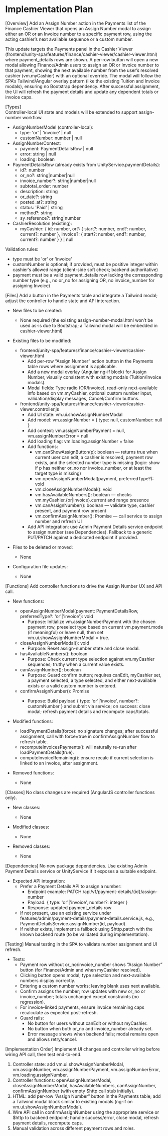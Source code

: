 # Implementation Plan

[Overview]
Add an Assign Number action in the Payments list of the Finance Cashier Viewer that opens an Assign Number modal to assign either an OR or an Invoice number to a specific payment row, using the acting cashier’s next available sequence or a custom number.

This update targets the Payments panel in the Cashier Viewer (frontend/unity-spa/features/finance/cashier-viewer/cashier-viewer.html) where payment_details rows are shown. A per-row button will open a new modal allowing Finance/Admin users to assign an OR or Invoice number to that payment, showing the next available number from the user’s resolved cashier (vm.myCashier) with an optional override. The modal will follow the SPA’s Tailwind/Angular overlay pattern (like the existing Tuition and Invoice modals), ensuring no Bootstrap dependency. After successful assignment, the UI will refresh the payment details and update any dependent totals or invoice caps.

[Types]  
Controller-local UI state and models will be extended to support assign-number workflow.

- AssignNumberModel (controller-local):
  - type: 'or' | 'invoice' | null
  - customNumber: number | null
- AssignNumberContext:
  - payment: PaymentDetailsRow | null
  - error: string | null
  - loading: boolean
- PaymentDetailsRow (already exists from UnityService.paymentDetails):
  - id?: number
  - or_no?: string|number|null
  - invoice_number?: string|number|null
  - subtotal_order: number
  - description: string
  - or_date?: string
  - posted_at?: string
  - status: 'Paid' | string
  - method?: string
  - sy_reference?: string|number
- CashierResolution (existing):
  - myCashier: { id: number, or?: { start?: number, end?: number, current?: number }, invoice?: { start?: number, end?: number, current?: number } } | null

Validation rules:
- type must be 'or' or 'invoice'
- customNumber is optional; if provided, must be positive integer within cashier’s allowed range (client-side soft check; backend authoritative)
- payment must be a valid payment_details row lacking the corresponding number type (e.g., no or_no for assigning OR, no invoice_number for assigning Invoice)

[Files]
Add a button in the Payments table and integrate a Tailwind modal; adjust the controller to handle state and API interaction.

- New files to be created:
  - None required (the existing assign-number-modal.html won’t be used as-is due to Bootstrap; a Tailwind modal will be embedded in cashier-viewer.html)

- Existing files to be modified:
  - frontend/unity-spa/features/finance/cashier-viewer/cashier-viewer.html
    - Add per-row “Assign Number” action button in the Payments table rows where assignment is applicable.
    - Add a new modal overlay (Angular ng-if block) for Assign Number, visually consistent with existing modals (Tuition/Invoice modals).
    - Modal fields: Type radio (OR/Invoice), read-only next-available info based on vm.myCashier, optional custom number input, validation/display messages, Cancel/Confirm buttons.
  - frontend/unity-spa/features/finance/cashier-viewer/cashier-viewer.controller.js
    - Add UI state: vm.ui.showAssignNumberModal
    - Add model: vm.assignNumber = { type: null, customNumber: null }
    - Add context: vm.assignNumberPayment = null, vm.assignNumberError = null
    - Add loading flag: vm.loading.assignNumber = false
    - Add functions:
      - vm.canShowAssignButton(p): boolean — returns true when current user can edit, a cashier is resolved, payment row exists, and the selected number type is missing (logic: show if p has neither or_no nor invoice_number, or at least the target type is missing)
      - vm.openAssignNumberModal(payment, preferredType?): void
      - vm.closeAssignNumberModal(): void
      - vm.hasAvailableNumbers(): boolean — checks vm.myCashier.{or|invoice}.current and range presence
      - vm.canAssignNumber(): boolean — validate type, cashier present, and payment row present
      - vm.confirmAssignNumber(): Promise<void> — call service to assign number and refresh UI
    - Add API integration: use Admin Payment Details service endpoint to assign number (see Dependencies). Fallback to a generic PUT/PATCH against a dedicated endpoint if provided.

- Files to be deleted or moved:
  - None

- Configuration file updates:
  - None

[Functions]
Add controller functions to drive the Assign Number UX and API call.

- New functions:
  - openAssignNumberModal(payment: PaymentDetailsRow, preferredType?: 'or'|'invoice'): void
    - Purpose: Initialize vm.assignNumberPayment with the chosen payment row, preselect type based on current vm.payment.mode (if meaningful) or leave null, then set vm.ui.showAssignNumberModal = true.
  - closeAssignNumberModal(): void
    - Purpose: Reset assign-number state and close modal.
  - hasAvailableNumbers(): boolean
    - Purpose: Check current type selection against vm.myCashier sequences; truthy when a current value exists.
  - canAssignNumber(): boolean
    - Purpose: Guard confirm button; requires canEdit, myCashier set, a payment selected, a type selected, and either next-available exists or a valid custom number is entered.
  - confirmAssignNumber(): Promise<void>
    - Purpose: Build payload { type: 'or'|'invoice', number?: customNumber } and submit via service; on success: close modal; refresh payment details and recompute caps/totals.

- Modified functions:
  - loadPaymentDetails(force): no signature changes; after successful assignment, call with force=true in confirmAssignNumber flow to refresh table.
  - recomputeInvoicesPayments(): will naturally re-run after loadPaymentDetails(true).
  - computeInvoiceRemaining(): ensure recalc if current selection is linked to an invoice, after assignment.

- Removed functions:
  - None

[Classes]
No class changes are required (AngularJS controller functions only).

- New classes:
  - None

- Modified classes:
  - None

- Removed classes:
  - None

[Dependencies]
No new package dependencies. Use existing Admin Payment Details service or UnityService if it exposes a suitable endpoint.

- Expected API integration:
  - Prefer a Payment Details API to assign a number:
    - Endpoint example: PATCH /api/v1/payment-details/{id}/assign-number
    - Payload: { type: 'or'|'invoice', number?: integer }
    - Response: updated payment_details row
  - If not present, use an existing service under features/admin/payment-details/payment-details.service.js, e.g., PaymentDetailsService.assignNumber(id, payload).
  - If neither exists, implement a fallback using $http.patch with the known backend route (to be validated during implementation).

[Testing]
Manual testing in the SPA to validate number assignment and UI refresh.

- Tests:
  - Payment row without or_no/invoice_number shows “Assign Number” button (for Finance/Admin and when myCashier resolved).
  - Clicking button opens modal; type selection and next-available numbers display correctly.
  - Entering a custom number works; leaving blank uses next available.
  - Confirm assigns the number; row updates with new or_no or invoice_number; totals unchanged except constraints (no regression).
  - For invoice-linked payments, ensure invoice remaining caps recalculate as expected post-refresh.
  - Guard rails:
    - No button for users without canEdit or without myCashier.
    - No button when both or_no and invoice_number already set.
    - Error message shows when backend fails; modal remains open and allows retry/cancel.

[Implementation Order]
Implement UI changes and controller wiring before wiring API call, then test end-to-end.

1. Controller state: add vm.ui.showAssignNumberModal, vm.assignNumber, vm.assignNumberPayment, vm.assignNumberError, vm.loading.assignNumber.
2. Controller functions: openAssignNumberModal, closeAssignNumberModal, hasAvailableNumbers, canAssignNumber, confirmAssignNumber (with empty $http call stub initially).
3. HTML: add per-row “Assign Number” button in the Payments table; add a Tailwind modal block similar to existing modals (ng-if on vm.ui.showAssignNumberModal).
4. Wire API call in confirmAssignNumber using the appropriate service or $http to backend endpoint; handle success/error, close modal, refresh payment details, recompute caps.
5. Manual validation across different payment rows and roles.
